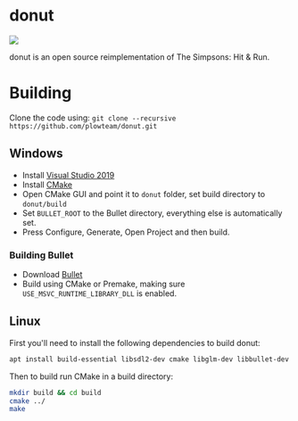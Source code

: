 # donut

![](https://files.facepunch.com/Layla/2019/July/28/donut2.gif)

donut is an open source reimplementation of The Simpsons: Hit & Run.

# Building

Clone the code using: `git clone --recursive https://github.com/plowteam/donut.git`

## Windows

* Install [Visual Studio 2019](https://visualstudio.microsoft.com/downloads/)
* Install [CMake](https://cmake.org/download/)
* Open CMake GUI and point it to `donut` folder, set build directory to `donut/build`
* Set `BULLET_ROOT` to the Bullet directory, everything else is automatically set.
* Press Configure, Generate, Open Project and then build.

### Building Bullet

* Download [Bullet](https://github.com/bulletphysics/bullet3)
* Build using CMake or Premake, making sure `USE_MSVC_RUNTIME_LIBRARY_DLL` is enabled.

## Linux

First you'll need to install the following dependencies to build donut:

```bash
apt install build-essential libsdl2-dev cmake libglm-dev libbullet-dev libopenal-dev
```

Then to build run CMake in a build directory:

```bash
mkdir build && cd build
cmake ../
make
```
